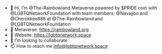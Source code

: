 - 👋 Hi, I’m @The-Rainbowland Metaverse powered by $PRIDE coin with @LGBTQNetworkFoundation with team members: @Navajjoo and @Cherokkee888 at @The-Rainbowland and @LGBTQNetworkFoundation
- 👀 Metaverse: https://rainbowland.org
- 🌱 Website: https://lgbtqnetwork.space
- 💞️ I’m looking to collaborate
- 📫 How to reach me info@lgbtqnetwork.space

<!---
lgbtq-social-networking-dating-app/lgbtq-social-networking-dating-app is a ✨ special ✨ repository because its `README.md` (this file) appears on your GitHub profile.
You can click the Preview link to take a look at your changes.
--->
